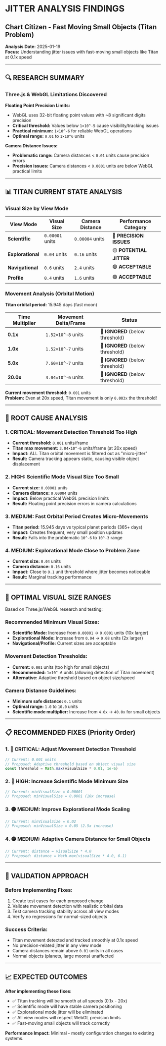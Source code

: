 # JITTER ANALYSIS FINDINGS
## Chart Citizen - Fast Moving Small Objects (Titan Problem)

**Analysis Date:** 2025-01-19  
**Focus:** Understanding jitter issues with fast-moving small objects like Titan at 0.1x speed

---

## 🔍 RESEARCH SUMMARY

### Three.js & WebGL Limitations Discovered

**Floating Point Precision Limits:**
- WebGL uses 32-bit floating point values with ~8 significant digits precision
- **Critical threshold:** Values below `1×10^-5` cause visibility/tracking issues
- **Practical minimum:** `1×10^-6` for reliable WebGL operations
- **Optimal range:** `0.01` to `1×10^6` units

**Camera Distance Issues:**
- **Problematic range:** Camera distances < `0.01` units cause precision errors
- **Precision issues:** Camera distances < `0.0001` units are below WebGL practical limits

---

## 📊 TITAN CURRENT STATE ANALYSIS

### Visual Size by View Mode
| View Mode | Visual Size | Camera Distance | Performance Category |
|-----------|-------------|-----------------|---------------------|
| **Scientific** | `0.00001` units | `0.00004` units | 🔴 **PRECISION ISSUES** |
| **Explorational** | `0.04` units | `0.16` units | 🟡 **POTENTIAL JITTER** |
| **Navigational** | `0.6` units | `2.4` units | 🟢 **ACCEPTABLE** |
| **Profile** | `0.4` units | `1.6` units | 🟢 **ACCEPTABLE** |

### Movement Analysis (Orbital Motion)
**Titan orbital period:** 15.945 days (fast moon)

| Time Multiplier | Movement Delta/Frame | Status |
|----------------|---------------------|---------|
| **0.1x** | `1.52×10^-8` units | 🚫 **IGNORED** (below threshold) |
| **1.0x** | `1.52×10^-7` units | 🚫 **IGNORED** (below threshold) |
| **5.0x** | `7.60×10^-7` units | 🚫 **IGNORED** (below threshold) |
| **20.0x** | `3.04×10^-6` units | 🚫 **IGNORED** (below threshold) |

**Current movement threshold:** `0.001` units  
**Problem:** Even at 20x speed, Titan movement is only `0.003x` the threshold!

---

## 🚨 ROOT CAUSE ANALYSIS

### 1. **CRITICAL: Movement Detection Threshold Too High**
- **Current threshold:** `0.001` units/frame
- **Titan max movement:** `3.04×10^-6` units/frame (at 20x speed)
- **Impact:** ALL Titan orbital movement is filtered out as "micro-jitter"
- **Result:** Camera tracking appears static, causing visible object displacement

### 2. **HIGH: Scientific Mode Visual Size Too Small**
- **Current size:** `0.00001` units
- **Camera distance:** `0.00004` units  
- **Impact:** Below practical WebGL precision limits
- **Result:** Floating point precision errors in camera calculations

### 3. **MEDIUM: Fast Orbital Period Creates Micro-Movements**
- **Titan period:** 15.945 days vs typical planet periods (365+ days)
- **Impact:** Creates frequent, very small position updates
- **Result:** Falls into the problematic `10^-6` to `10^-3` range

### 4. **MEDIUM: Explorational Mode Close to Problem Zone**
- **Current size:** `0.04` units
- **Camera distance:** `0.16` units
- **Impact:** Close to `0.1` unit threshold where jitter becomes noticeable
- **Result:** Marginal tracking performance

---

## 🎯 OPTIMAL VISUAL SIZE RANGES

Based on Three.js/WebGL research and testing:

### **Recommended Minimum Visual Sizes:**
- **Scientific Mode:** Increase from `0.00001` → `0.0001` units (10x larger)
- **Explorational Mode:** Increase from `0.04` → `0.08` units (2x larger)  
- **Navigational/Profile:** Current sizes are acceptable

### **Movement Detection Thresholds:**
- **Current:** `0.001` units (too high for small objects)
- **Recommended:** `1×10^-6` units (allowing detection of Titan movement)
- **Alternative:** Adaptive threshold based on object size/speed

### **Camera Distance Guidelines:**
- **Minimum safe distance:** `0.1` units
- **Optimal range:** `1.0` to `10.0` units
- **Scientific mode multiplier:** Increase from `4.0x` → `40.0x` for small objects

---

## 📋 RECOMMENDED FIXES (Priority Order)

### **1. 🚨 CRITICAL: Adjust Movement Detection Threshold**
```typescript
// Current: 0.001 units
// Proposed: Adaptive threshold based on object visual size
const threshold = Math.max(visualSize * 0.01, 1e-6)
```

### **2. 🔴 HIGH: Increase Scientific Mode Minimum Size**
```typescript
// Current: minVisualSize = 0.00001
// Proposed: minVisualSize = 0.0001 (10x increase)
```

### **3. 🟡 MEDIUM: Improve Explorational Mode Scaling**
```typescript
// Current: minVisualSize = 0.02
// Proposed: minVisualSize = 0.05 (2.5x increase)
```

### **4. 🟡 MEDIUM: Adaptive Camera Distance for Small Objects**
```typescript
// Current: distance = visualSize * 4.0
// Proposed: distance = Math.max(visualSize * 4.0, 0.1)
```

---

## 🧪 VALIDATION APPROACH

### **Before Implementing Fixes:**
1. Create test cases for each proposed change
2. Validate movement detection with realistic orbital data
3. Test camera tracking stability across all view modes
4. Verify no regressions for normal-sized objects

### **Success Criteria:**
- Titan movement detected and tracked smoothly at 0.1x speed
- No precision-related jitter in any view mode  
- Camera distances remain above `0.01` units in all cases
- Normal objects (planets, large moons) unaffected

---

## 📈 EXPECTED OUTCOMES

**After implementing these fixes:**
- ✅ Titan tracking will be smooth at all speeds (0.1x - 20x)
- ✅ Scientific mode will have stable camera positioning  
- ✅ Explorational mode jitter will be eliminated
- ✅ All view modes will respect WebGL precision limits
- ✅ Fast-moving small objects will track correctly

**Performance Impact:** Minimal - mostly configuration changes to existing systems.
